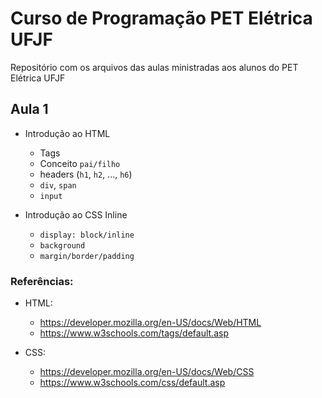 # Curso de Programação PET Elétrica UFJF

Repositório com os arquivos das aulas ministradas aos alunos do PET Elétrica UFJF


## Aula 1

- Introdução ao HTML
  - Tags
  - Conceito `pai/filho`
  - headers (`h1`, `h2`, ..., `h6`)
  - `div`, `span`
  - `input`


- Introdução ao CSS Inline
  - `display: block/inline`
  - `background`
  - `margin/border/padding`


### Referências:
  - HTML:
    - https://developer.mozilla.org/en-US/docs/Web/HTML
    - https://www.w3schools.com/tags/default.asp

  - CSS:
    - https://developer.mozilla.org/en-US/docs/Web/CSS
    - https://www.w3schools.com/css/default.asp
